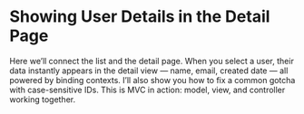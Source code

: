 
# Showing User Details in the Detail Page

Here we’ll connect the list and the detail page. When you select a user, their data instantly appears in the detail view — name, email, created date — all powered by binding contexts. I’ll also show you how to fix a common gotcha with case-sensitive IDs. This is MVC in action: model, view, and controller working together.

<Youtube id="m2RtgZN_0Po" />
